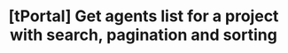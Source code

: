 ---
title: '[tPortal] Get agents list for a project with search, pagination and sorting'
excerpt: >-
  Get a paginated list of agents for a specific project with search, sorting and
  balance information.
      
      This endpoint is specifically designed for web management interface and requires:
      - User authentication via access token
      - User must have access to the specified project
      
      Features:
      - Search agents by name or description
      - Sort by last update time or total balance in USD
      - Pagination support
      - Balance calculation in USD for each agent
api:
  file: openapi.json
  operationId: Projects-get_project_agents_web
hidden: true
---
